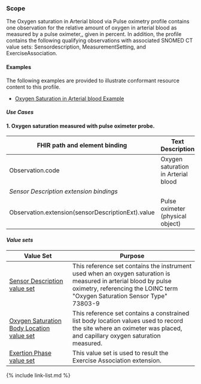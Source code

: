 ### Scope

The Oxygen saturation in Arterial blood via Pulse oximetry profile contains one observation for the relative amount of oxygen in arterial blood as measured by a pulse oximeter,, given in percent.  In addition, the profile contains the following qualifying observations with associated SNOMED CT value sets: Sensordescription, MeasurementSetting, and ExerciseAssociation.

#### Examples

The following examples are provided to illustrate conformant resource content to this profile.

- [Oxygen Saturation in Arterial blood Example](Observation-oxygenSaturationPulseOx-example.html)

#### *Use Cases*

<div>
	<h4>1.	Oxygen saturation measured with pulse oximeter probe.</h4>
	<table class="grid">
		<thead>
			<tr>
			  <th width="20%">FHIR path and element binding</th>
			  <th width="40%">Text Description</th>
			  <th width="20%">Code</th>
			  <th width="20%">Terminology</th>
			</tr>
		</thead>
		<tbody>
			<tr>
			  <td>Observation.code</td>
			  <td>Oxygen saturation in Arterial blood</td>
			  <td>59408-5</td>
			  <td>LOINC</td>
			</tr>
			<tr>
			  <td colspan="4"><i>Sensor Description extension bindings</i></td>
			</tr>
			<tr>
			  <td>Observation.extension(sensorDescriptionExt).value</td>
			  <td>Pulse oximeter (physical object)</td>
			  <td>448703006</td>
			  <td>SNOMED CT</td>
			</tr>
		</tbody>
	</table>
</div>

#### *Value sets*

<div>
	<table class="grid">
		<thead>
			<tr>
			  <th width="20%">Value Set</th>
			  <th width="40%">Purpose</th>
			</tr>
		</thead>
		<tbody>
			<tr>
			  <td><a href="ValueSet-sensorDescriptionVS.html">Sensor Description value set</a></td>
			  <td>This reference set contains the instrument used when an oxygen saturation is measured in arterial blood by pulse oximetry, referencing the LOINC term "Oxygen Saturation Sensor Type" 73803-9</td>
			</tr> 
			<tr>
			  <td><a href="ValueSet-sPO2BodyLocationVS.html">Oxygen Saturation Body Location value set</a></td>
			  <td>This reference set contains a constrained list body location values used to record the site where an oximeter was placed, and capillary oxygen saturation measured.</td>
			</tr>
			<tr>
				<td><a href="ValueSet-exertionPhaseVS.html">Exertion Phase value set</a></td>
				<td>This value set is used to result the Exercise Association extension.</td>
			</tr>
		</tbody>
	</table>
</div>

{% include link-list.md %}